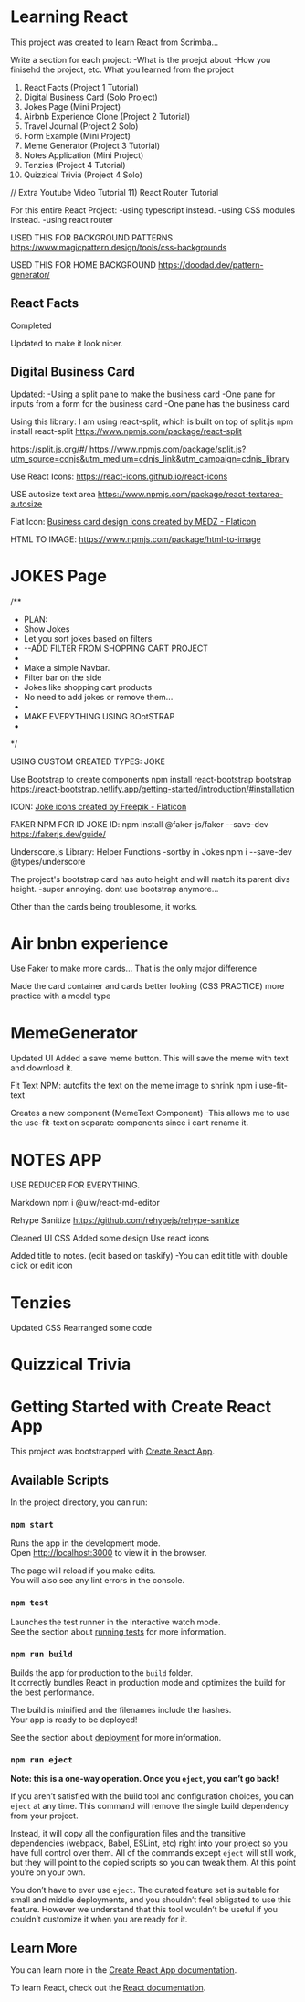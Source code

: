 # Learning React
This project was created to learn React from Scrimba...

Write a section for each project:
-What is the proejct about
-How you finisehd the project, etc.
What you learned from the project

1) React Facts (Project 1 Tutorial)
2) Digital Business Card (Solo Project)
3) Jokes Page (Mini Project)
4) Airbnb Experience Clone (Project 2 Tutorial)
5) Travel Journal (Project 2 Solo)
6) Form Example (Mini Project)
7) Meme Generator (Project 3 Tutorial)
8) Notes Application (Mini Project)
9) Tenzies (Project 4 Tutorial)
10) Quizzical Trivia (Project 4 Solo)


// Extra Youtube Video Tutorial
11) React Router Tutorial



For this entire React Project:
-using typescript instead.
-using CSS modules instead.
-using react router


USED THIS FOR BACKGROUND PATTERNS
https://www.magicpattern.design/tools/css-backgrounds

USED THIS FOR HOME BACKGROUND
https://doodad.dev/pattern-generator/


## React Facts
Completed

Updated to make it look nicer.

## Digital Business Card


Updated:
-Using a split pane to make the business card
-One pane for inputs from a form for the business card
-One pane has the business card

Using this library: 
I am using react-split, which is built on top of split.js
npm install react-split
https://www.npmjs.com/package/react-split

https://split.js.org/#/
https://www.npmjs.com/package/split.js?utm_source=cdnjs&utm_medium=cdnjs_link&utm_campaign=cdnjs_library


Use React Icons:
https://react-icons.github.io/react-icons


USE autosize text area
https://www.npmjs.com/package/react-textarea-autosize


Flat Icon:
<a href="https://www.flaticon.com/free-icons/business-card-design" title="business card design icons">Business card design icons created by MEDZ - Flaticon</a>


HTML TO IMAGE:
https://www.npmjs.com/package/html-to-image



# JOKES Page
/**
 * PLAN:
 * Show Jokes
 * Let you sort jokes based on filters
 * --ADD FILTER FROM SHOPPING CART PROJECT
 * 
 * Make a simple Navbar.
 * Filter bar on the side
 * Jokes like shopping cart products
 * No need to add jokes or remove them...
 * 
 * MAKE EVERYTHING USING BOotSTRAP
 * 
 */
 
 USING CUSTOM CREATED TYPES: JOKE

Use Bootstrap to create components
npm install react-bootstrap bootstrap
https://react-bootstrap.netlify.app/getting-started/introduction/#installation


ICON: 
<a href="https://www.flaticon.com/free-icons/joke" title="joke icons">Joke icons created by Freepik - Flaticon</a>

FAKER NPM FOR ID JOKE ID:
npm install @faker-js/faker --save-dev
https://fakerjs.dev/guide/


Underscore.js Library: Helper Functions
-sortby in Jokes
npm i --save-dev @types/underscore


The project's bootstrap card has auto height and will match its parent divs height.
-super annoying.
dont use bootstrap anymore...

Other than the cards being troublesome, it works.


# Air bnbn experience

Use Faker to make more cards...
That is the only major difference

Made the card container and cards better looking (CSS PRACTICE)
more practice with a model type



# MemeGenerator

Updated UI
Added a save meme button.
This will save the meme with text and download it.


Fit Text NPM: autofits the text on the meme image to shrink 
npm i use-fit-text


Creates a new component (MemeText Component)
-This allows me to use the use-fit-text on separate components since i cant rename it.



# NOTES APP


USE REDUCER FOR EVERYTHING.



Markdown
npm i @uiw/react-md-editor

Rehype Sanitize
https://github.com/rehypejs/rehype-sanitize


Cleaned UI CSS
Added some design
Use react icons

Added title to notes. (edit based on taskify)
-You can edit title with double click or edit icon



# Tenzies

Updated CSS
Rearranged some code



# Quizzical Trivia







# Getting Started with Create React App

This project was bootstrapped with [Create React App](https://github.com/facebook/create-react-app).

## Available Scripts

In the project directory, you can run:

### `npm start`

Runs the app in the development mode.\
Open [http://localhost:3000](http://localhost:3000) to view it in the browser.

The page will reload if you make edits.\
You will also see any lint errors in the console.

### `npm test`

Launches the test runner in the interactive watch mode.\
See the section about [running tests](https://facebook.github.io/create-react-app/docs/running-tests) for more information.

### `npm run build`

Builds the app for production to the `build` folder.\
It correctly bundles React in production mode and optimizes the build for the best performance.

The build is minified and the filenames include the hashes.\
Your app is ready to be deployed!

See the section about [deployment](https://facebook.github.io/create-react-app/docs/deployment) for more information.

### `npm run eject`

**Note: this is a one-way operation. Once you `eject`, you can’t go back!**

If you aren’t satisfied with the build tool and configuration choices, you can `eject` at any time. This command will remove the single build dependency from your project.

Instead, it will copy all the configuration files and the transitive dependencies (webpack, Babel, ESLint, etc) right into your project so you have full control over them. All of the commands except `eject` will still work, but they will point to the copied scripts so you can tweak them. At this point you’re on your own.

You don’t have to ever use `eject`. The curated feature set is suitable for small and middle deployments, and you shouldn’t feel obligated to use this feature. However we understand that this tool wouldn’t be useful if you couldn’t customize it when you are ready for it.

## Learn More

You can learn more in the [Create React App documentation](https://facebook.github.io/create-react-app/docs/getting-started).

To learn React, check out the [React documentation](https://reactjs.org/).

